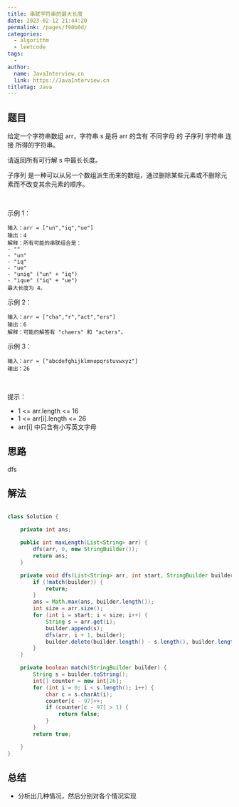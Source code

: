 ```yaml
---
title: 串联字符串的最大长度
date: 2023-02-12 21:44:20
permalink: /pages/f90b0d/
categories:
  - algorithm
  - leetcode
tags:
  - 
author: 
  name: JavaInterview.cn
  link: https://JavaInterview.cn
titleTag: Java
---
```


## 题目

给定一个字符串数组 arr，字符串 s 是将 arr 的含有 不同字母 的 子序列 字符串 连接 所得的字符串。

请返回所有可行解 s 中最长长度。

子序列 是一种可以从另一个数组派生而来的数组，通过删除某些元素或不删除元素而不改变其余元素的顺序。

 

示例 1：

    输入：arr = ["un","iq","ue"]
    输出：4
    解释：所有可能的串联组合是：
    - ""
    - "un"
    - "iq"
    - "ue"
    - "uniq" ("un" + "iq")
    - "ique" ("iq" + "ue")
    最大长度为 4。
示例 2：

    输入：arr = ["cha","r","act","ers"]
    输出：6
    解释：可能的解答有 "chaers" 和 "acters"。
示例 3：

    输入：arr = ["abcdefghijklmnopqrstuvwxyz"]
    输出：26
 

提示：

- 1 <= arr.length <= 16
- 1 <= arr[i].length <= 26
- arr[i] 中只含有小写英文字母


## 思路

dfs

## 解法
```java

class Solution {
    
    private int ans;

    public int maxLength(List<String> arr) {
        dfs(arr, 0, new StringBuilder());
        return ans;
    }

    private void dfs(List<String> arr, int start, StringBuilder builder) {
        if (!match(builder)) {
            return;
        }
        ans = Math.max(ans, builder.length());
        int size = arr.size();
        for (int i = start; i < size; i++) {
            String s = arr.get(i);
            builder.append(s);
            dfs(arr, i + 1, builder);
            builder.delete(builder.length() - s.length(), builder.length());
        }
    }

    private boolean match(StringBuilder builder) {
        String s = builder.toString();
        int[] counter = new int[26];
        for (int i = 0; i < s.length(); i++) {
            char c = s.charAt(i);
            counter[c - 97]++;
            if (counter[c - 97] > 1) {
                return false;
            }
        }
        return true;

    }
}
```

## 总结

- 分析出几种情况，然后分别对各个情况实现 
